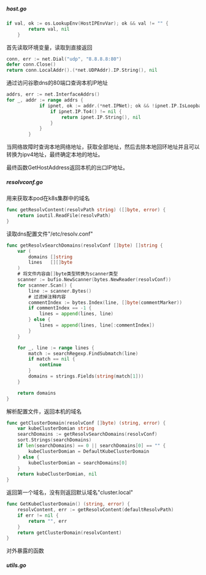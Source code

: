 ##### host.go

```go
if val, ok := os.LookupEnv(HostIPEnvVar); ok && val != "" {
		return val, nil
	}
```

首先读取环境变量，读取到直接返回

```go
conn, err := net.Dial("udp", "8.8.8.8:80")
defer conn.Close()
return conn.LocalAddr().(*net.UDPAddr).IP.String(), nil
```

通过访问谷歌dns的80端口查询本机IP地址

```go
addrs, err := net.InterfaceAddrs()
for _, addr := range addrs {
			if ipnet, ok := addr.(*net.IPNet); ok && !ipnet.IP.IsLoopback() {
				if ipnet.IP.To4() != nil {
					return ipnet.IP.String(), nil
				}
			}
		}
```

当网络故障时查询本地网络地址，获取全部地址，然后去除本地回环地址并且可以转换为ipv4地址，最终确定本地的地址。

最终函数GetHostAddress返回本机的出口IP地址。

##### resolvconf.go

用来获取本pod在k8s集群中的域名

```go
func getResolvContent(resolvPath string) ([]byte, error) {
	return ioutil.ReadFile(resolvPath)
}
```

读取dns配置文件"/etc/resolv.conf"

```go
func getResolvSearchDomains(resolvConf []byte) []string {
	var (
		domains []string
		lines   [][]byte
	)
	# 将文件内容由[]byte类型转换为scanner类型
	scanner := bufio.NewScanner(bytes.NewReader(resolvConf))
	for scanner.Scan() {
		line := scanner.Bytes()
		# 过滤掉注释内容
		commentIndex := bytes.Index(line, []byte(commentMarker))
		if commentIndex == -1 {
			lines = append(lines, line)
		} else {
			lines = append(lines, line[:commentIndex])
		}
	}

	for _, line := range lines {
		match := searchRegexp.FindSubmatch(line)
		if match == nil {
			continue
		}
		domains = strings.Fields(string(match[1]))
	}

	return domains
}
```

解析配置文件，返回本机的域名

```go
func getClusterDomain(resolvConf []byte) (string, error) {
	var kubeClusterDomian string
	searchDomains := getResolvSearchDomains(resolvConf)
	sort.Strings(searchDomains)
	if len(searchDomains) == 0 || searchDomains[0] == "" {
		kubeClusterDomian = DefaultKubeClusterDomain
	} else {
		kubeClusterDomian = searchDomains[0]
	}
	return kubeClusterDomian, nil
}
```

返回第一个域名，没有则返回默认域名"cluster.local"

```go
func GetKubeClusterDomain() (string, error) {
	resolvContent, err := getResolvContent(defaultResolvPath)
	if err != nil {
		return "", err
	}
	return getClusterDomain(resolvContent)
}
```

对外暴露的函数

##### utils.go